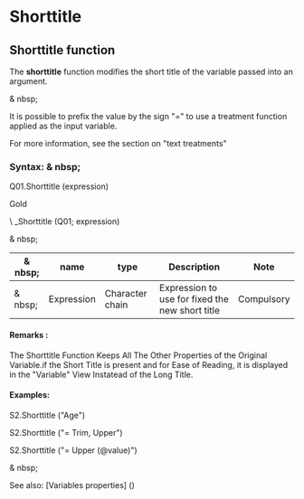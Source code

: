 # Shorttitle

## Shorttitle function

The **shorttitle** function modifies the short title of the variable passed into an argument.

& nbsp;

It is possible to prefix the value by the sign "=" to use a treatment function applied as the input variable.

For more information, see the section on "text treatments"

### Syntax: & nbsp;

Q01.Shorttitle (expression)

Gold

\ _Shorttitle (Q01; expression)

& nbsp;

| & nbsp; | **name** | **type** | **Description** | **Note** |
| --- | --- | --- | --- | --- |
| & nbsp; | Expression | Character chain | Expression to use for fixed the new short title | Compulsory |


#### Remarks :

The Shorttitle Function Keeps All The Other Properties of the Original Variable.if the Short Title is present and for Ease of Reading, it is displayed in the "Variable" View Instatead of the Long Title.

#### Examples:

S2.Shorttitle ("Age")

S2.Shorttitle ("= Trim, Upper")

S2.Shorttitle ("= Upper (@value)")

& nbsp;

See also: [Variables properties] (<modify ProproprietesDesvariable.md>)